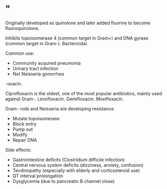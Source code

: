 # "

Originally developed as quinolone and later added fluorine to become fluoroquinolone.

Inhibits topoisomerase 4 (common target in Gram+) and DNA gyrase (common target in Gram-).
Bactericidal.

Common use:
- Community acquired pneumonia
- Urinary tract infection
- Not Neisseria gonorrhea

-oxacin.

Ciprofloxacin is the oldest, one of the most popular antibiotics, mainly used against Gram-.
Levofloxacin.
Gemifloxacin.
Moxifloxacin.

Gram- rods and Neisseria are developing resistance.
- Mutate topoisomerase
- Block entry
- Pump out
- Modify
- Repair DNA

Side effects:
- Gastrointestine deficits (Clostridium difficile infection)
- Central nervous system deficits (dizziness, anxiety, confusion)
- Tendinopathy (especially with elderly and corticosteroid use)
- QT interval prolongation
- Dysglycemia (due to pancreatic B channel close)
